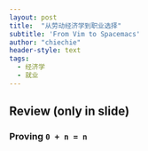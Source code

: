 ```yaml
---
layout: post
title:  "从劳动经济学到职业选择"
subtitle: 'From Vim to Spacemacs'
author: "chiechie"
header-style: text
tags:
  - 经济学
  - 就业
---
```


## Review (only in slide)
### Proving `0 + n = n`
